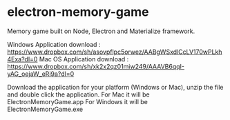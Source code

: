 # electron-memory-game
Memory game built on Node, Electron and Materialize framework.

Windows Application download : https://www.dropbox.com/sh/asovpflpc5orwez/AABgWSxdlCcLV170wPLkh4Exa?dl=0
Mac OS Application download : https://www.dropbox.com/sh/xk2x2qz01miw249/AAAVB6qqI-yAG_oejaW_eRi9a?dl=0

Download the application for your platform (Windows or Mac), unzip the file and double click the application.
For Mac it will be ElectronMemoryGame.app
For Windows it will be ElectronMemoryGame.exe

